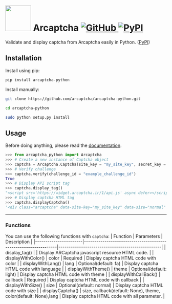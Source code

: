 <h1>
  <img src="https://arcaptcha.ir/logo.png" width="80" />
  Arcaptcha
  
  <!-- Badges -->
  <a href="https://github.com/evokelektrique/arcaptcha-python/blob/master/LICENSE">
    <img alt="GitHub" src="https://img.shields.io/github/license/evokelektrique/arcaptcha-python?color=blue&style=flat-square">
  </a>
  <a href="https://pypi.org/project/arcaptcha-python/">
    <img alt="PyPI" src="https://img.shields.io/pypi/v/arcaptcha-python?style=flat-square">
  </a>
</h1>

Validate and display captcha from Arcaptcha easily in Python. ([PyPI](https://pypi.org/project/arcaptcha-python/))

## Installation
Install using pip:

`pip install arcaptcha-python`

Install manually:

```bash
git clone https://github.com/arcaptcha/arcaptcha-python.git

cd arcaptcha-python

sudo python setup.py install
```

## Usage
Before doing anything, please read the [documentation](https://docs.arcaptcha.ir/).

```python
>>> from arcaptcha_python import Arcaptcha
>>> # Create a new instance of Captcha object
>>> captcha = Arcaptcha.Captcha(site_key = "my_site_key", secret_key = "my_secret_key")
>>> # Verify challenge
>>> captcha.verify(challenge_id = "example_challenge_id")
True
>>> # Display API script tag
>>> captcha.display_tag()
"<script src='https://widget.arcaptcha.ir/1/api.js' async defer></script>"
>>> # Display captcha HTML tag
>>> captcha.displayCaptcha()
'<div class="arcaptcha" data-site-key="my_site_key" data-size="normal" data-theme="light" data-lang="fa"></div>'
```

---


### Functions

You can use the following functions with `captcha`:
| Function              | Parameters                                                      | Description                                      |
|-----------------------|-----------------------------------------------------------------|--------------------------------------------------|
| display_tag()         |                                                                 | Display ARCaptcha javascript resource HTML code. |
| displayWithColor()    | color \| Required                                               | Display captcha HTML code with color             |
| displayWithLang()     | lang \| Optional(default: fa)                                   | Display captcha HTML code with language          |
| displayWithTheme()    | theme \| Optional(default: light)                               | Display captcha HTML code with theme             |
| displayWithCallBack() | callback \| Required                                            | Display captcha HTML code with callback          |
| displayWithSize()     | size \| Optional(default: normal)                               | Display captcha HTML code with size              |
| displayCaptcha()      | size, callback(default: None), theme, color(default: None),lang | Display captcha HTML code with all parameter.    |